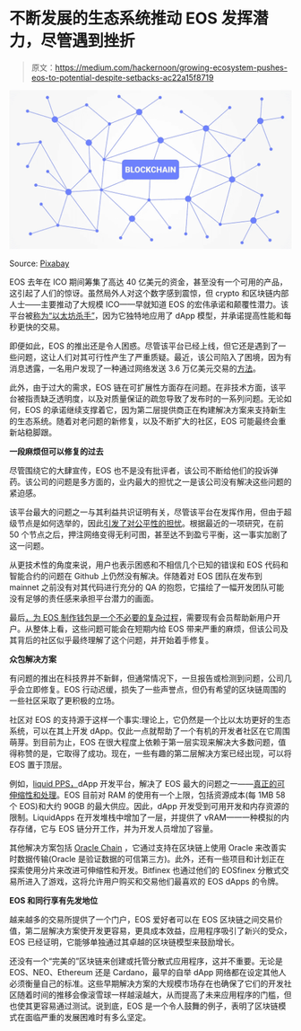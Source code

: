 # 不断发展的生态系统推动 EOS 发挥潜力，尽管遇到挫折

> 原文：<https://medium.com/hackernoon/growing-ecosystem-pushes-eos-to-potential-despite-setbacks-ac22a15f8719>

![](img/d1e9f2f15f82b6ad0f4b74e4ff06d718.png)

Source: [Pixabay](https://pixabay.com/vectors/blockchain-cryptocurrency-network-3277335/)

EOS 去年在 ICO 期间筹集了高达 40 亿美元的资金，甚至没有一个可用的产品，这引起了人们的惊讶。虽然局外人对这个数字感到震惊，但 crypto 和区块链内部人士——主要推动了大规模 ICO——早就知道 EOS 的宏伟承诺和颠覆性潜力。该平台被[称为“以太坊杀手”](/@bitcurate/eos-potential-ethereum-killer-and-only-just-few-months-old-c9e5482ae5aa)，因为它独特地应用了 dApp 模型，并承诺提高性能和每秒更快的交易。

即便如此，EOS 的推出还是令人困惑。尽管该平台已经上线，但它还是遇到了一些问题，这让人们对其可行性产生了严重质疑。最近，该公司陷入了困境，因为有消息透露，一名用户发现了一种通过网络发送 3.6 万亿美元交易的[方法](https://www.trustnodes.com/2019/03/11/a-3-trillion-eos-transaction-fools-whale-alert)。

此外，由于过大的需求，EOS 链在可扩展性方面存在问题。在非技术方面，该平台被指责缺乏透明度，以及对质量保证的疏忽导致了发布时的一系列问题。无论如何，EOS 的承诺继续支撑着它，因为第二层提供商正在构建解决方案来支持新生的生态系统。随着对老问题的新修复，以及不断扩大的社区，EOS 可能最终会重新站稳脚跟。

**一段麻烦但可以修复的过去**

尽管围绕它的大肆宣传，EOS 也不是没有批评者，该公司不断给他们的投诉弹药。该公司的问题是多方面的，业内最大的担忧之一是该公司没有解决这些问题的紧迫感。

该平台最大的问题之一与其利益共识证明有关，尽管该平台在发挥作用，但由于超级节点是如何选举的，因此[引发了对公平性的担忧](https://cryptonews24x7.net/eos-facing-problems-of-fairness-and-operational-pressure-reports-chinese-media/)。根据最近的一项研究，在前 50 个节点之后，押注网络变得无利可图，甚至达不到盈亏平衡，这一事实加剧了这一问题。

从更技术性的角度来说，用户也表示困惑和不相信几个已知的错误和 EOS 代码和智能合约的问题在 Github 上仍然没有解决。伴随着对 EOS 团队在发布到 mainnet 之前没有对其代码进行充分的 QA 的抱怨，它描绘了一幅开发团队可能没有足够的责任感来承担平台潜力的画面。

最后[，为 EOS 制作钱包是一个不必要的复杂过程](https://news.bitcoin.com/eos-has-issues/)，需要现有会员帮助新用户开户。从整体上看，这些问题可能会在短期内给 EOS 带来严重的麻烦，但该公司及其背后的社区似乎最终理解了这个问题，并开始着手修复。

**众包解决方案**

有问题的推出在科技界并不新鲜，但通常情况下，一旦报告或检测到问题，公司几乎会立即修复。EOS 行动迟缓，损失了一些声誉点，但仍有希望的区块链周围的一些社区采取了更积极的立场。

社区对 EOS 的支持源于这样一个事实:理论上，它仍然是一个比以太坊更好的生态系统，可以在其上开发 dApp。仅此一点就帮助了一个有机的开发者社区在它周围萌芽。到目前为止，EOS 在很大程度上依赖于第一层实现来解决大多数问题，值得称赞的是，它取得了成功。现在，一些有趣的第二层解决方案已经出现，可以将 EOS 置于顶层。

例如，[liquid PPS，](https://www.liquidapps.io/)dApp 开发平台，解决了 EOS 最大的问题之一——[真正的可伸缩性和处理](https://www.newsbtc.com/2019/02/27/eos-blockchain-scaling/)。EOS 目前对 RAM 的使用有一个上限，包括资源成本(每 1MB 58 个 EOS)和大约 90GB 的最大供应。因此，dApp 开发受到可用开发和内存资源的限制。LiquidApps 在开发堆栈中增加了一层，并提供了 vRAM——一种模拟的内存存储，它与 EOS 链分开工作，并为开发人员增加了容量。

其他解决方案包括 [Oracle Chain](https://oraclechain.io/index-en) ，它通过支持在区块链上使用 Oracle 来改善实时数据传输(Oracle 是验证数据的可信第三方)。此外，还有一些项目和计划正在探索使用分片来改进可伸缩性和开发。Bitfinex 也通过他们的 EOSfinex 分散式交易所进入了游戏，这将允许用户购买和交易他们最喜欢的 EOS dApps 的令牌。

**EOS 和同行享有先发地位**

越来越多的交易所提供了一个门户，EOS 爱好者可以在 EOS 区块链之间交易价值，第二层解决方案使开发更容易，更具成本效益，应用程序吸引了新兴的受众，EOS 已经证明，它能够单独通过其卓越的区块链模型来鼓励增长。

还没有一个“完美的”区块链来创建或托管分散式应用程序，这并不重要。无论是 EOS、NEO、Ethereum 还是 Cardano，最早的自举 dApp 网络都在设定其他人必须衡量自己的标准。这些早期解决方案的大规模市场存在也确保了它们的开发社区随着时间的推移会像滚雪球一样越滚越大，从而提高了未来应用程序的门槛，但也使其更容易通过测试。说到底，EOS 是一个令人鼓舞的例子，表明了区块链模式在面临严重的发展困难时有多么坚定。